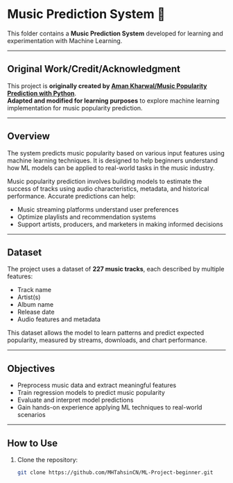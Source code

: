 # Music Prediction System 🎵

This folder contains a **Music Prediction System** developed for learning and experimentation with Machine Learning.

---

## Original Work/Credit/Acknowledgment

This project is **originally created by [Aman Kharwal/Music Popularity Prediction with Python](https://amanxai.com/2024/07/08/music-popularity-prediction-with-python/)**.  
**Adapted and modified for learning purposes** to explore machine learning implementation for music popularity prediction.

---

## Overview

The system predicts music popularity based on various input features using machine learning techniques. It is designed to help beginners understand how ML models can be applied to real-world tasks in the music industry.

Music popularity prediction involves building models to estimate the success of tracks using audio characteristics, metadata, and historical performance. Accurate predictions can help:

- Music streaming platforms understand user preferences  
- Optimize playlists and recommendation systems  
- Support artists, producers, and marketers in making informed decisions  

---

## Dataset

The project uses a dataset of **227 music tracks**, each described by multiple features:

- Track name  
- Artist(s)  
- Album name  
- Release date  
- Audio features and metadata  

This dataset allows the model to learn patterns and predict expected popularity, measured by streams, downloads, and chart performance.

---

## Objectives

- Preprocess music data and extract meaningful features  
- Train regression models to predict music popularity  
- Evaluate and interpret model predictions  
- Gain hands-on experience applying ML techniques to real-world scenarios  

---

## How to Use

1. Clone the repository:  
   ```bash
   git clone https://github.com/MHTahsinCN/ML-Project-beginner.git

